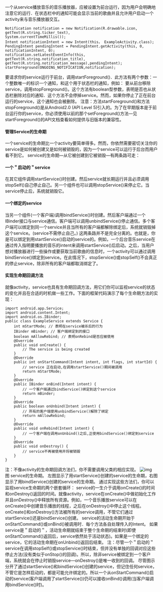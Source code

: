 一个从service播放音乐的音乐播放器，应被设置为前台运行，因为用户会明确地注意它的运行．在状态栏中的通知可能会显示当前的歌曲并且允许用户启动一个activity来与音乐播放器交互。
```  
Notification notification = new Notification(R.drawable.icon, getText(R.string.ticker_text),
System.currentTimeMillis());
Intent notificationIntent = new Intent(this， ExampleActivity.class);
PendingIntent pendingIntent = PendingIntent.getActivity(this, 0, notificationIntent, 0);
notification.setLatestEventInfo(this, getText(R.string.notification_title),
getText(R.string.notification_message),pendingIntent);
startForeground(ONGOING_NOTIFICATION,notification);
```
要请求你的service运行于前台，调用startForeground()．此方法有两个参数：一个整数唯一的标识一个通知，和这个用于状态栏的通知，例如：
要从前台移除service，调用stopForeground()。这个方法有boolean型参数，表明是否也从状态栏删除对应的通知．这个方法不会停掉service。然而，如果你停止了正在前台运行的service，这个通知也会被删除。
注意：方法startForeground()和方法stopForeground()是从Android2.0 (API Level 5)引入的。为了在早期版本是于前台运行你的service，你必须使用以前的那个setForeground()方法—见startForeground()的API文档查看如何提供与旧版本的兼容性。
#### 管理Service的生命期
一个service的生命期比一个activity要简单得多。然而，你依然需要密切关注你的service是如何被创建又是如何被销毁的，因为一个service可以运行于后台而用户看不到它。
service的生命期—从它被创建到它被销毁—有两条路可走：
#### 一个＂启动的＂service
在其它组件调用startService()时创建。然后service就长期运行并且必须调用stopSelf()自己停止自己。另一个组件也可以调用stopService()来停止它。当service停止后，系统就销毁它。
#### 一个绑定的service
当另一个组件(一个客户端)调用bindService()时创建。然后客户端通过一个IBinder接口与service通信。客户端可以调用unbindService()停止通信。多个客户端可以绑定到同一个service并且当所有的客户端都解除绑定后，系统就销毁掉这个service。(service不需停止自己。)
这两条路并不是完全分离的。也就是，你是可以绑定到用startService()启动的service的。例如，一个后台音乐service在通过传入指明要播放的音乐的intent来调用startService()后启动。之后，当用户想对播放器进行一些操作或要获取当前歌曲的信息时，一个activity可以通过调用bindService()绑定到service。在此情况下，stopService()或stopSelf()不会真正的停止service，除非所有的客户端都取消绑定了。
#### 实现生命期回调方法
就像activity，service也具有生命期回调方法，用它们你可以监视service的状态的变化并且在合适的时机做一些工作。下面的框架代码演示了每个生命期方法的实现：
```  
import android.app.Service;
import android.content.Intent;
import android.os.IBinder;
public class ExampleService extends Service {
	int mStartMode; // 表明在service被杀后的行为
	IBinder mBinder; // 客户端绑定到的接口
	boolean mAllowRebind; // 表明onRebind是否应被使用
	@Override
	public void onCreate() {
		// The service is being created
	}
	@Override
	public int onStartCommand(Intent intent, int flags, int startId) {
		// service 正在启动,在调用startService()期间被调用
		return mStartMode;
	}
	@Override
	public IBinder onBind(Intent intent) {
		// 一个客户端通过bindService()绑定到这个service
		return mBinder;
	}
	@Override
	public boolean onUnbind(Intent intent) {
		// 所有的客户端使用unbindService()解除了绑定
		return mAllowRebind;
	}
	@Override
	public void onRebind(Intent intent) {
		// 一个客户端在调用onUnbind()之后,正使用bindService()绑定到service
	}
	@Override
	public void onDestroy() {
		// service不再被使用并将被销毁
	}
}
```
注：不像activity的生命期回调方法们，你不需要调用父类的相应实现。
![img](P)  
图 service的生命期。
左图显示了用startService()创建的service的生命期，右图显示了用bindService()创建的service的生命期。
通过实现这些方法们，你可以监视service生命期的两个嵌套循环：
service的一生介于调用onCreate()的时间和onDestroy()返回的时间。就像activity，service在onCreate()中做初始化工作并且onDestroy()中释放所有资源。例如，一个音乐播放service可以在onCreate()中创建音乐播放的线程，之后在onDestroy()中停止这个线程。
onCreate()和onDestroy()方法被所有的service调用，不管它们通过startService()还是bindService()创建。
service的活动生命期开始于onStartCommand()或onBind()被调用时．每个方法各自处理传入的Intent。
如果service是＂启动的＂，活动生命期就结束于整个生命期的结束时(即使onStartCommand()返回后，service依然处于活动状态)。如果是一个绑定的service，它的活动生命期在onUnbind()返回后结束。
注：尽管一个＂启动的＂service在调用stopSelf()或stopService()时结束，但并没有单独的回调对应这些停止方法(没有类似于onStop()的回调)。所以，除非service被绑定到一个客户端，系统就会在停止时销毁service—onDestroy()是唯一收到的回调。
尽管图示分开了通过startService()和bindService()创建的service，但记住任何service，不管它是怎样启动的，都是可能允许绑定的。所以一个从onStartCommand()启动的service(客户端调用了startService())仍可以接收onBind()调用(当客户端调用bindService()时)。